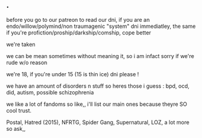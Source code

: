 ## .

before you go to our patreon to read our dni, if you are an endo/willow/polymind/non traumagenic "system" dni immediatley, the same if you're profiction/proship/darkship/comship, cope better

we're taken 

we can be mean sometimes without meaning it, so i am infact sorry if we're rude w/o reason

we're 18, if you're under 15 (15 is thin ice) dni please !

we have an amount of disorders n stuff so heres those i guess : bpd, ocd, did, autism, possible schizophrenia 

we like a lot of fandoms so like,, i'll list our main ones because theyre SO cool trust.

Postal, Hatred (2015), NFRTG, Spider Gang, Supernatural, LOZ, a lot more so ask,,
